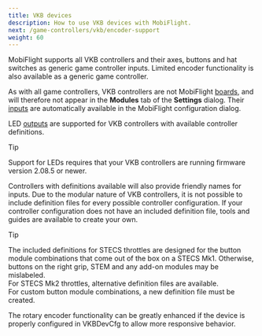 ```yaml
---
title: VKB devices
description: How to use VKB devices with MobiFlight.
next: /game-controllers/vkb/encoder-support
weight: 60
---
```

MobiFlight supports all VKB controllers and their axes, buttons and hat switches as generic game controller inputs. Limited encoder functionality is also available as a generic game controller.

As with all game controllers, VKB controllers are not MobiFlight [boards](/boards/), and will therefore not appear in the **Modules** tab of the **Settings** dialog. Their [inputs](/game-controllers/configuring-input/) are automatically available in the MobiFlight configuration dialog.

LED [outputs](/game-controllers/configuring-output/) are supported for VKB controllers with available controller definitions.

> [!TIP]
> Support for LEDs requires that your VKB controllers are running firmware version 2.08.5 or newer.

Controllers with definitions available will also provide friendly names for inputs. Due to the modular nature of VKB controllers, it is not possible to include definition files for every possible controller configuration. If your controller configuration does not have an included definition file, tools and guides are available to create your own.

> [!TIP]
> The included definitions for STECS throttles are designed for the button module combinations that come out of the box on a STECS Mk1. Otherwise, buttons on the right grip, STEM and any add-on modules may be mislabeled.  
> For STECS Mk2 throttles, alternative definition files are available.  
> For custom button module combinations, a new definition file must be created.

The rotary encoder functionality can be greatly enhanced if the device is properly configured in VKBDevCfg to allow more responsive behavior.